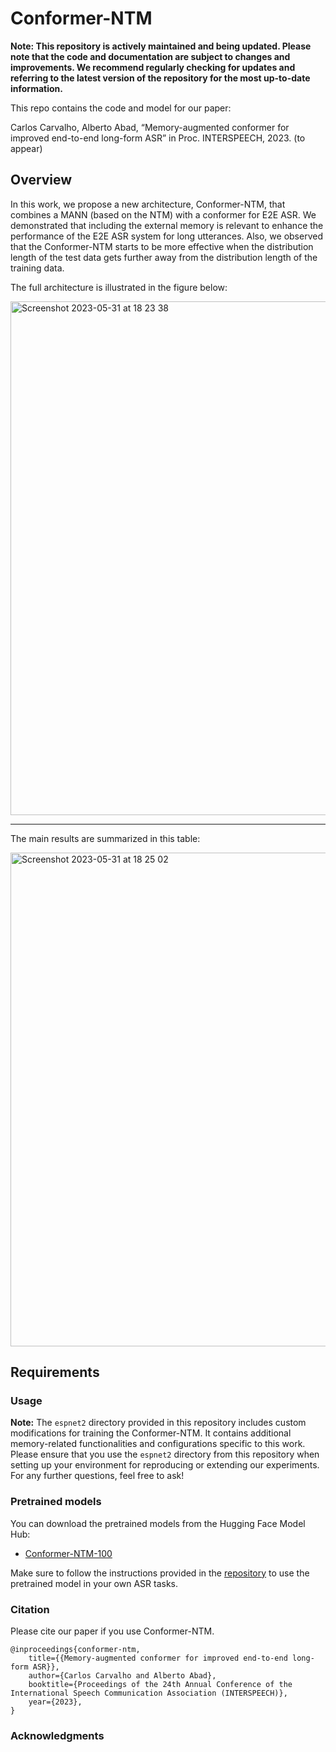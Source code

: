 # Conformer-NTM

**Note: This repository is actively maintained and being updated. Please note that the code and documentation are subject to changes and improvements. We recommend regularly checking for updates and referring to the latest version of the repository for the most up-to-date information.**

This repo contains the code and model for our paper:

Carlos Carvalho, Alberto Abad, “Memory-augmented conformer for improved end-to-end long-form ASR” in Proc. INTERSPEECH, 2023. (to appear)

## Overview

In this work, we propose a new architecture, Conformer-NTM, that combines a MANN (based on the NTM) with a conformer for E2E ASR. We demonstrated that including the external
memory is relevant to enhance the performance of the E2E ASR system for long utterances. Also, we observed that the Conformer-NTM starts to be more effective when the distribution length of the test data gets further away from the distribution length of the training data. 

The full architecture is illustrated in the figure below:

<img width="822" alt="Screenshot 2023-05-31 at 18 23 38" src="https://github.com/Miamoto/Conformer-NTM/assets/15928244/59c89af3-3ca9-4ba8-807d-4569e7196aa7">

***

The main results are summarized in this table:

<img width="790" alt="Screenshot 2023-05-31 at 18 25 02" src="https://github.com/Miamoto/Conformer-NTM/assets/15928244/b2eff7ca-ab59-4421-be9d-04adecfc6883">

## Requirements 

### Usage

**Note:** The `espnet2` directory provided in this repository includes custom modifications for training the Conformer-NTM. It contains additional memory-related functionalities and configurations specific to this work. Please ensure that you use the `espnet2` directory from this repository when setting up your environment for reproducing or extending our experiments. For any further questions, feel free to ask!  


### Pretrained models

You can download the pretrained models from the Hugging Face Model Hub:

- [Conformer-NTM-100](https://huggingface.co/Miamoto/conformer_ntm_libri_100)

Make sure to follow the instructions provided in the [repository](https://github.com/Miamoto/Conformer-NTM/blob/main/egs2/libri_ntm/asr1/README.md) to use the pretrained model in your own ASR tasks.


### Citation

Please cite our paper if you use Conformer-NTM.

```
@inproceedings{conformer-ntm,
    title={{Memory-augmented conformer for improved end-to-end long-form ASR}},
    author={Carlos Carvalho and Alberto Abad},
    booktitle={Proceedings of the 24th Annual Conference of the International Speech Communication Association (INTERSPEECH)},
    year={2023},
}
```


### Acknowledgments
